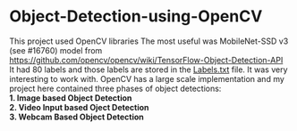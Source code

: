 # Object-Detection-using-OpenCV
This project used OpenCV libraries 
The most useful was MobileNet-SSD v3 (see #16760) model from https://github.com/opencv/opencv/wiki/TensorFlow-Object-Detection-API <br>
It had 80 labels and those labels are stored in the <a href = "https://github.com/starrylight90/Object-Detection-using-OpenCV/blob/main/Labels.txt">Labels.txt</a> file. It was very interesting to work with.
OpenCV has a large scale implementation and my project here contained three phases of object detections: <b><br>1. Image based Object Detection <br>2. Video Input based Oject Detection <br>3. Webcam Based Object Detection </b>
